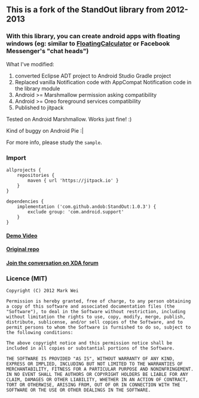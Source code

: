 ## This is a fork of the StandOut library from 2012-2013
### With this library, you can create android apps with floating windows (eg: similar to [FloatingCalculator](https://play.google.com/store/apps/details?id=com.aptapps.floatingcalculator) or Facebook Messenger's "chat heads")

What I've modified:

1. converted Eclipse ADT project to Android Studio Gradle project
2. Replaced vanilla Notification code with AppCompat Notification code in the library module
3. Android >= Marshmallow permission asking compatibility
4. Android >= Oreo foreground services compatibility
5. Published to jitpack

Tested on Android Marshmallow. Works just fine! :)

Kind of buggy on Android Pie :|

For more info, please study the ``sample``.

### Import

```
allprojects {
    repositories {
        maven { url 'https://jitpack.io' }
    }
}
```
```
dependencies {
    implementation ('com.github.andob:StandOut:1.0.3') {
        exclude group: 'com.android.support'
    }
}
```

#### [Demo Video](http://www.youtube.com/watch?v=S3vHjxonOeg)

#### [Original repo](https://github.com/pingpongboss/StandOut)

#### [Join the conversation on XDA forum](http://forum.xda-developers.com/showthread.php?t=1688531)

### Licence (MIT)

```
Copyright (C) 2012 Mark Wei

Permission is hereby granted, free of charge, to any person obtaining a copy of this software and associated documentation files (the "Software"), to deal in the Software without restriction, including without limitation the rights to use, copy, modify, merge, publish, distribute, sublicense, and/or sell copies of the Software, and to permit persons to whom the Software is furnished to do so, subject to the following conditions:

The above copyright notice and this permission notice shall be included in all copies or substantial portions of the Software.

THE SOFTWARE IS PROVIDED "AS IS", WITHOUT WARRANTY OF ANY KIND, EXPRESS OR IMPLIED, INCLUDING BUT NOT LIMITED TO THE WARRANTIES OF MERCHANTABILITY, FITNESS FOR A PARTICULAR PURPOSE AND NONINFRINGEMENT. IN NO EVENT SHALL THE AUTHORS OR COPYRIGHT HOLDERS BE LIABLE FOR ANY CLAIM, DAMAGES OR OTHER LIABILITY, WHETHER IN AN ACTION OF CONTRACT, TORT OR OTHERWISE, ARISING FROM, OUT OF OR IN CONNECTION WITH THE SOFTWARE OR THE USE OR OTHER DEALINGS IN THE SOFTWARE.
```
